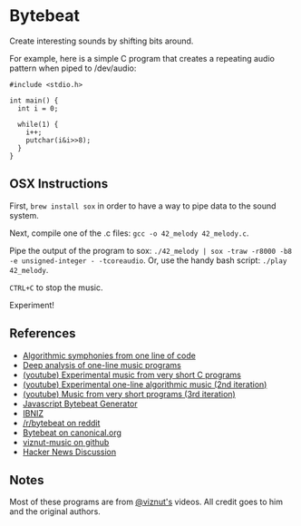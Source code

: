 # Bytebeat

Create interesting sounds by shifting bits around.

For example, here is a simple C program that creates a repeating audio pattern when piped to /dev/audio:

```
#include <stdio.h>

int main() {
  int i = 0;

  while(1) {
    i++;
    putchar(i&i>>8);
  }
}
```

## OSX Instructions

First, `brew install sox` in order to have a way to pipe data to the sound system.

Next, compile one of the .c files: `gcc -o 42_melody 42_melody.c`.

Pipe the output of the program to sox: `./42_melody | sox -traw -r8000 -b8 -e unsigned-integer - -tcoreaudio`. Or, use the handy bash script: `./play 42_melody`.

`CTRL+C` to stop the music.

Experiment!

## References

* [Algorithmic symphonies from one line of code](http://countercomplex.blogspot.com/2011/10/algorithmic-symphonies-from-one-line-of.html)
* [Deep analysis of one-line music programs](http://countercomplex.blogspot.com/2011/10/some-deep-analysis-of-one-line-music.html)
* [(youtube) Experimental music from very short C programs](https://www.youtube.com/watch?v=GtQdIYUtAHg)
* [(youtube) Experimental one-line algorithmic music (2nd iteration)](https://www.youtube.com/watch?v=qlrs2Vorw2Y)
* [(youtube) Music from very short programs (3rd iteration)](https://www.youtube.com/watch?v=tCRPUv8V22o)
* [Javascript Bytebeat Generator](http://wurstcaptures.untergrund.net/music/)
* [IBNIZ](https://github.com/viznut/IBNIZ/tree/master/src)
* [/r/bytebeat on reddit](http://www.reddit.com/r/bytebeat/)
* [Bytebeat on canonical.org](http://web.archive.org/web/20140209022048/http://canonical.org/~kragen/bytebeat/)
* [viznut-music on github](https://github.com/kragen/viznut-music)
* [Hacker News Discussion](https://news.ycombinator.com/item?id=3063359)

## Notes

Most of these programs are from [@viznut's](http://www.twitter.com/viznut) videos. All credit goes to him and the original authors.
